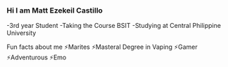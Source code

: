 ### Hi I am Matt Ezekeil Castillo 
-3rd year Student
-Taking the Course BSIT
-Studying at Central Philippine University

  Fun facts about me
 ⚡Marites
 ⚡Masteral Degree in Vaping
 ⚡Gamer
 ⚡Adventurous
 ⚡Emo



<!--
**mattzkc001/mattzkc001** is a ✨ _special_ ✨ repository because its `README.md` (this file) appears on your GitHub profile.

Here are some ideas to get you started:

- 🔭 I’m currently working on ...
- 🌱 I’m currently learning ...
- 👯 I’m looking to collaborate on ...
- 🤔 I’m looking for help with ...
- 💬 Ask me about ...
- 📫 How to reach me: ...
- 😄 Pronouns: ...
- ⚡ Fun fact: ...
-->
